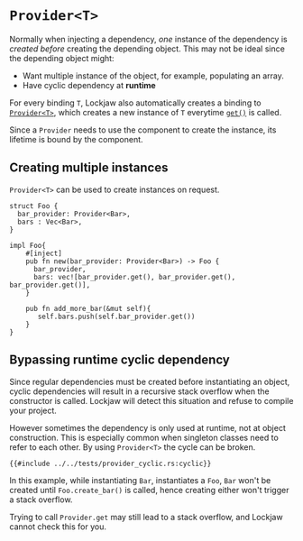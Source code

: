 # `Provider<T>`

Normally when injecting a dependency, *one* instance of the dependency is *created before* creating
the depending object. This may not be ideal since the depending object might:

* Want multiple instance of the object, for example, populating an array.
* Have cyclic dependency at **runtime**

For every binding `T`, Lockjaw also automatically creates a binding
to [`Provider<T>`](https://docs.rs/lockjaw/0.2.0/lockjaw/struct.Provider.html), which creates a new
instance of `T`
everytime [`get()`](https://docs.rs/lockjaw/0.2.0/lockjaw/struct.Provider.html#method.get)  is
called.

Since a `Provider` needs to use the component to create the instance, its lifetime is bound by the
component.

## Creating multiple instances

`Provider<T>` can be used to create instances on request.

```rust,no_run,noplayground
struct Foo {
  bar_provider: Provider<Bar>,
  bars : Vec<Bar>,
}

impl Foo{
    #[inject]
    pub fn new(bar_provider: Provider<Bar>) -> Foo {
      bar_provider,
      bars: vec![bar_provider.get(), bar_provider.get(), bar_provider.get()],
    }
    
    pub fn add_more_bar(&mut self){
       self.bars.push(self.bar_provider.get())
    }
}
```

## Bypassing runtime cyclic dependency

Since regular dependencies must be created before instantiating an object, cyclic dependencies will
result in a recursive stack overflow when the constructor is called. Lockjaw will detect this
situation and refuse to compile your project.

However sometimes the dependency is only used at runtime, not at object construction. This is
especially common when singleton classes need to refer to each other. By using
`Provider<T>` the cycle can be broken.

```rust,no_run,noplayground
{{#include ../../tests/provider_cyclic.rs:cyclic}}
```

In this example, while instantiating `Bar`, instantiates a `Foo`, `Bar` won't be created
until `Foo.create_bar()` is called, hence creating either won't trigger a stack overflow.

Trying to call `Provider.get` may still lead to a stack overflow, and Lockjaw cannot check this for
you.